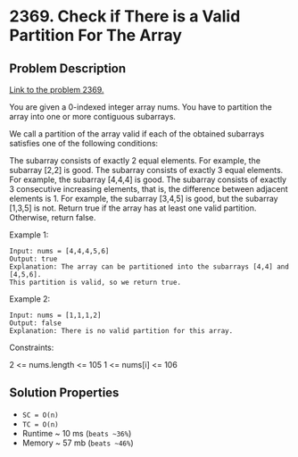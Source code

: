 # 2369. Check if There is a Valid Partition For The Array

## Problem Description

[Link to the problem 2369.](https://leetcode.com/problems/check-if-there-is-a-valid-partition-for-the-array/description/)
      
You are given a 0-indexed integer array nums. You have to partition the array into one or more contiguous subarrays.

We call a partition of the array valid if each of the obtained subarrays satisfies one of the following conditions:

The subarray consists of exactly 2 equal elements. For example, the subarray [2,2] is good.
The subarray consists of exactly 3 equal elements. For example, the subarray [4,4,4] is good.
The subarray consists of exactly 3 consecutive increasing elements, that is, the difference between adjacent elements is 1. For example, the subarray [3,4,5] is good, but the subarray [1,3,5] is not.
Return true if the array has at least one valid partition. Otherwise, return false.



Example 1:

```
Input: nums = [4,4,4,5,6]
Output: true
Explanation: The array can be partitioned into the subarrays [4,4] and [4,5,6].
This partition is valid, so we return true.
```
Example 2:

```
Input: nums = [1,1,1,2]
Output: false
Explanation: There is no valid partition for this array.
```

Constraints:

2 <= nums.length <= 105
1 <= nums[i] <= 106

## Solution Properties
* `SC = O(n)`
* `TC = O(n)`
* Runtime ~ 10 ms (`beats ~36%`)
* Memory ~ 57 mb (`beats ~46%`)